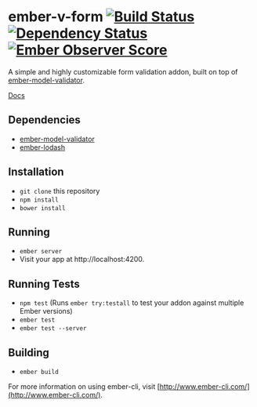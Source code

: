 # ember-v-form [![Build Status](https://travis-ci.org/cataline/ember-v-form.svg?branch=master)](https://travis-ci.org/cataline/ember-v-form) [![Dependency Status](https://gemnasium.com/cataline/ember-v-form.svg)](https://gemnasium.com/cataline/ember-v-form) [![Ember Observer Score](http://emberobserver.com/badges/ember-v-form.svg)](http://emberobserver.com/addons/ember-v-form)

A simple and highly customizable form validation addon, built on top of [ember-model-validator](https://github.com/esbanarango/ember-model-validator).

[Docs](https://cataline.github.io/ember-v-form)

## Dependencies
* [ember-model-validator](https://github.com/esbanarango/ember-model-validator)
* [ember-lodash](https://github.com/mike-north/ember-lodash)

## Installation

* `git clone` this repository
* `npm install`
* `bower install`

## Running

* `ember server`
* Visit your app at http://localhost:4200.

## Running Tests

* `npm test` (Runs `ember try:testall` to test your addon against multiple Ember versions)
* `ember test`
* `ember test --server`

## Building

* `ember build`

For more information on using ember-cli, visit [http://www.ember-cli.com/](http://www.ember-cli.com/).
